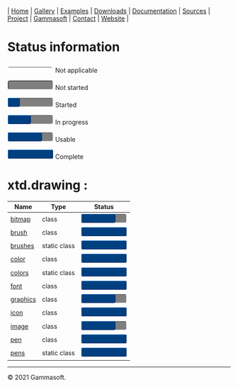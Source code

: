 | [Home](home.md) | [Gallery](gallery.md) | [Examples](examples.md) | [Downloads](downloads.md) | [Documentation](documentation.md) | [Sources](https://github.com/gammasoft71/xtd) | [Project](https://sourceforge.net/projects/xtdpro/) | [Gammasoft](gammasoft.md)  | [Contact](contact.md) | [Website](https://gammasoft71.wixsite.com/xtdpro) |

# Status information

![progressina](pictures/progress_ina.png) Not applicable

![progress0](pictures/progress0.png) Not started

![progress25](pictures/progress25.png) Started

![progress50](pictures/progress50.png) In progress

![progress75](pictures/progress75.png) Usable

![progress100](pictures/progress100.png) Complete

# xtd.drawing :

| Name                                                          | Type         | Status                                   |
|---------------------------------------------------------------|--------------|------------------------------------------|
| [bitmap](../src/xtd.drawing/include/xtd/drawing/bitmap.h)     | class        | ![progress75](pictures/progress75.png)   |
| [brush](../src/xtd.drawing/include/xtd/drawing/brush.h)       | class        | ![progress100](pictures/progress100.png)   |
| [brushes](../src/xtd.drawing/include/xtd/drawing/bruches.h)   | static class | ![progress100](pictures/progress100.png)   |
| [color](../src/xtd.drawing/include/xtd/drawing/color.h)       | class        | ![progress100](pictures/progress100.png)   |
| [colors](../src/xtd.drawing/include/xtd/drawing/colors.h)     | static class | ![progress100](pictures/progress100.png)   |
| [font](../src/xtd.drawing/include/xtd/drawing/font.h)         | class        | ![progress100](pictures/progress100.png)   |
| [graphics](../src/xtd.drawing/include/xtd/drawing/graphics.h) | class        | ![progress75](pictures/progress75.png)     |
| [icon](../src/xtd.drawing/include/xtd/drawing/icon.h)         | class        | ![progress100](pictures/progress100.png)   |
| [image](../src/xtd.drawing/include/xtd/drawing/image.h)       | class        | ![progress75](pictures/progress75.png)     |
| [pen](../src/xtd.drawing/include/xtd/drawing/pen.h)           | class        | ![progress100](pictures/progress100.png)   |
| [pens](../src/xtd.drawing/include/xtd/drawing/pens.h)         | static class | ![progress100](pictures/progress100.png)   |

______________________________________________________________________________________________

© 2021 Gammasoft.

